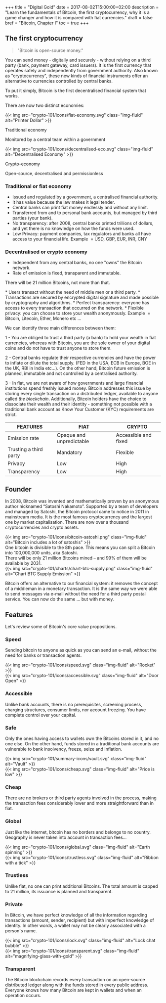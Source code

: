 +++
title = "Digital Gold"
date = 2017-08-02T15:00:00+02:00
description = "Learn the fundamentals of Bitcoin, the first cryptocurrency, why it is a game changer and how it is compared with fiat currencies."
draft = false
bref = "Bitcoin, Chapter I"
toc = true
+++

## The first cryptocurrency

<blockquote class="blockquote">
  <p>"Bitcoin is open-source money."</p>
</blockquote>

You can send money - digitally and securely - without relying on a third party (bank, payment gateway, card issuers). It is the first currency that operates safely and independently from government authority.
Also known as "cryptocurrency", these new kinds of financial instruments offer an alternative to currencies controlled by central banks.

To put it simply, Bitcoin is the first decentralised financial system that works.

<p class="font-weight-bold text-center mt-4">There are now two distinct economies:</p>

<div class="container mt-5 my-4">
  <div class="row text-center">
    <div class="col">
      {{< img src="crypto-101/icons/fiat-economy.svg" class="img-fluid" alt="Printer Dollar" >}}
      <p class="font-weight-bold">Traditional economy </p>
      <p class="small">Monitored by a central team within a government</p>
    </div>
    <div class="col">
      {{< img src="crypto-101/icons/decentralised-eco.svg" class="img-fluid" alt="Decentralised Economy" >}}
      <p class="font-weight-bold">Crypto-economy</p>
      <p class="small">Open-source, decentralised and permissionless</p>
    </div>
  </div>
</div>

### Traditional or fiat economy

* Issued and regulated by a government, a centralised financial authority.
* It has value because the law makes it legal tender.
* Central banks can print fiat money endlessly and without any limit.
* Transferred from and to personal bank accounts, but managed by third parties (your bank).
* No transparency: after 2008,  central banks printed trillions of dollars, and yet there is no knowledge on how the funds were used.
* Low Privacy: payment companies, tax regulators and banks all have access to your financial life.
Example  = USD, GBP, EUR, INR, CNY

### Decentralised or crypto economy

* Independent from any central banks, no one "owns" the Bitcoin network.
* Rate of emission is fixed, transparent and immutable.
<p>There will be 21 million Bitcoins, not more than that.</p>
* Users transact without the need of middle men or a third party.
* Transactions are secured by encrypted digital signature and made possible by cryptography and algorithms.
* Perfect transparency: everyone has access to every transaction that occurred on the network.
* Flexible privacy: you can choose to store your wealth anonymously.
Example  = Bitcoin, Litecoin, Ether, Monero etc ...

<p class="font-weight-bold text-center mt-4"> We can identify three main differences between them:</p>

1 - You are obliged to trust a third party (a bank) to hold your wealth in fiat currencies, whereas with Bitcoin, you are the sole owner of your digital coins and do not have to trust anyone to store them.

2 - Central banks regulate their respective currencies and have the power to inflate or dilute the total supply. (FED in the USA, ECB in Europe, BOE in the UK, RBI in India etc...).
On the other hand, Bitcoin future emission is planned, immutable and not controlled by a centralised authority.

3 - In fiat, we are not aware of how governments and large financial institutions spend freshly issued money.
Bitcoin addresses this issue by storing every single transaction on a distributed ledger, available to anyone called *the blockchain*.
Additionally, Bitcoin holders have the choice to dissociate their wealth and their identity - something not possible with a traditional bank account as Know Your Customer (KYC) requirements are strict.


<table class="table table-sm table-striped my-4">
  <thead>
    <tr class="text-center font-weight-bold">
      <th>FEATURES</th>
      <th>FIAT</th>
      <th>CRYPTO</th>
    </tr>
  </thead>
  <tbody>
    <tr>
      <td class="text-left">Emission rate</td>
      <td class="text-center">Opaque and unpredictable</td>
      <td class="text-center">Accessible and fixed</td>
    </tr>
    <tr>
      <td class="text-left">Trusting a third party</td>
      <td class="text-center">Mandatory</td>
      <td class="text-center">Flexible</td>
    </tr>
    <tr>
      <td class="text-left">Privacy</td>
      <td class="text-center">Low</td>
      <td class="text-center">High</td>
    </tr>
    <tr>
      <td class="text-left">Transparency</td>
      <td class="text-center">Low</td>
      <td class="text-center">High</td>
    </tr>
  </tbody>
</table>


## Founder

In 2008, Bitcoin was invented and mathematically proven by an anonymous author nicknamed “Satoshi Nakamoto”.
Supported by a team of developers and managed by Satoshi, the Bitcoin protocol came to notice in 2011 in mainstream media.
It is the most famous cryptocurrency and the largest one by market capitalisation. There are now over a thousand cryptocurrencies and crypto assets.


<div class="container my-3">
  <div class="row align-items-center">
    <div class="col">
      {{< img src="crypto-101/icons/bitcoin-satoshi.png" class="img-fluid" alt="Bitcoin includes a lot of satoshis" >}}
    </div>
    <div class="col">
      One bitcoin is divisible to the 8th pace.
      This means you can split a Bitcoin into 100,000,000 units, aka Satoshi.
    </div>
  </div>
  <div class="row align-items-center">
    <div class="col">
      There will be only 21 million Bitcoins mined – and 99% of them will be available by 2031.
    </div>
    <div class="col">
      {{< img src="crypto-101/charts/chart-btc-supply.png" class="img-fluid" alt="Chart BTC Supply Emission" >}}
    </div>
  </div>
</div>


Bitcoin offers an alternative to our financial system: it removes the concept of a middleman in a monetary transaction.
It is the same way we were able to send messages via e-mail without the need for a third party postal service.
You can now do the same ... but with money.


## Features

Let's review some of Bitcoin's core value propositions.


<div class="container my-4">
  <div class="row align-items-center">
    <div class="col text-left">
      <h3>Speed</h3>
      <p>Sending bitcoin to anyone as quick as you can send an e-mail, without the need for banks or transaction agents.</p>
    </div>
    <div class="col text-center">
      {{< img src="crypto-101/icons/speed.svg" class="img-fluid" alt="Rocket" >}}
    </div>
  </div>
</div>


<div class="container my-4">
  <div class="row align-items-center">
    <div class="col text-center">
      {{< img src="crypto-101/icons/accessible.svg" class="img-fluid" alt="Door Open" >}}
    </div>
    <div class="col text-left">
      <h3>Accessible </h3>
      <p>Unlike bank accounts, there is no prerequisites, screening process, charging structures, consumer limits, nor account freezing. You have complete control over your capital.</p>
    </div>
  </div>
</div>


<div class="container my-4">
  <div class="row align-items-center">
    <div class="col text-left">
      <h3>Safe</h3>
      <p>Only the ones having access to wallets own the Bitcoins stored in it, and no one else. On the other hand, funds stored in a traditional bank accounts are vulnerable to bank insolvency, freeze, seize and inflation.</p>
    </div>
    <div class="col text-center">
      {{< img src="crypto-101/summary-icons/vault.svg" class="img-fluid" alt="Vault" >}}
    </div>
  </div>
</div>


<div class="container my-4">
  <div class="row align-items-center">
    <div class="col text-center">
      {{< img src="crypto-101/icons/cheap.svg" class="img-fluid" alt="Price is low" >}}
    </div>
    <div class="col text-left">
      <h3>Cheap</h3>
      <p>There are no brokers or third party agents involved in the process, making the transaction fees considerably lower and more straightforward than in fiat.</p>
    </div>
  </div>
</div>


<div class="container my-4">
  <div class="row align-items-center">
    <div class="col text-left">
      <h3>Global</h3>
      <p>Just like the internet, bitcoin has no borders and belongs to no country. Geography is never taken into account in transaction fees...</p>
    </div>
    <div class="col text-center">
      {{< img src="crypto-101/icons/global.svg" class="img-fluid" alt="Earth spinning" >}}
    </div>
  </div>
</div>


<div class="container my-4">
  <div class="row align-items-center">
    <div class="col text-center">
      {{< img src="crypto-101/icons/trustless.svg" class="img-fluid" alt="Ribbon with a tick" >}}
    </div>
    <div class="col text-left">
      <h3>Trustless</h3>
      <p>Unlike fiat, no one can print additional Bitcoins. The total amount is capped to 21 million, its issuance is planned and transparent.</p>
    </div>
  </div>
</div>

<div class="container my-4">
  <div class="row align-items-center">
    <div class="col text-left">
      <h3>Private</h3>
      <p>In Bitcoin, we have perfect knowledge of all the information regarding transactions (amount, sender, recipient) but with imperfect knowledge of identity. In other words, a wallet may not be clearly associated with a person's name.</p>
    </div>
    <div class="col text-center">
      {{< img src="crypto-101/icons/lock.svg" class="img-fluid" alt="Lock chat bubble" >}}
    </div>
  </div>
</div>


<div class="container my-4">
  <div class="row align-items-center text-center">
    <div class="col text-center">
      {{< img src="crypto-101/icons/transparent.svg" class="img-fluid" alt="magnifying-glass-with-gold" >}}
    </div>
    <div class="col text-left">
      <h3>Transparent</h3>
      <p>The Bitcoin blockchain records every transaction on an open-source distributed ledger along with the funds stored in every public address. Everyone knows how many Bitcoin are kept in wallets and when an operation occurs.</p>
    </div>
  </div>
</div>

